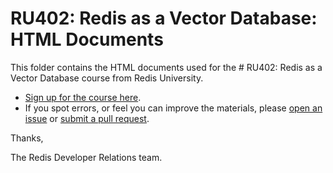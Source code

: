 # RU402: Redis as a Vector Database: HTML Documents

This folder contains the HTML documents used for the # RU402: Redis as a Vector Database course from Redis University.

* [Sign up for the course here](https://university.redis.com/courses/ru402/).
* If you spot errors, or feel you can improve the materials, please [open an issue](https://github.com/redislabs-training/ru402/issues) or [submit a pull request](https://github.com/redislabs-training/ru402/pulls).

Thanks,

The Redis Developer Relations team.
